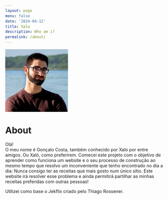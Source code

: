 ```yaml
---
layout: page
menu: false
date: '2024-04-12'
title: Xalo
description: Who am i?
permalink: /about/
---
```


<img class="img-rounded" src="/assets/img/uploads/foto_eu.png" alt="Gonçalo Costa" width="200">

# About

Olá!  
O meu nome é Gonçalo Costa, também conhecido por Xalo por entre amigos. Ou Xaló, como preferirem. Comecei este projeto com o objetivo de aprender como funciona um website e o seu processo de construção ao mesmo tempo que resolvo um inconveniente que tenho encontrado no dia a dia: Nunca consigo ter as receitas que mais gosto num único sítio. Este website irá resolver esse problema e ainda permitirá partilhar as minhas receitas preferidas com outras pessoas!

Utilizei como base o Jekflix criado pelo Thiago Rossener.
